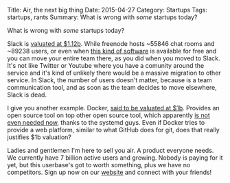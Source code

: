Title: Air, the next big thing
Date: 2015-04-27
Category: Startups
Tags: startups, rants
Summary: What is wrong with *some* startups today?

What is wrong with *some* startups today?

Slack is [valuated at $1.12b][4].
While freenode hosts ~55846 chat rooms and ~89238 users, or even when
[this kind of software][1] is available for free and you can move your 
entire team there, as you did when you moved to Slack.
It's not like Twitter or Youtube where you have a comunity around the
service and it's kind of unlikely there would be a massive migration to
other service.
In Slack, the number of users doesn't matter, because is a team
communication tool, and as soon as the team decides to move elsewhere,
Slack is dead.

I give you another example. Docker, [said to be valuated at $1b][5]. 
Provides an open source tool on top other open source tool, which 
apparently [is not even needed now][2], thanks to the systemd guys.
Even if Docker tries to provide a web platform, similar to what GitHub 
does for git, does that really justifies $1b valuation?

Ladies and gentlemen I'm here to sell you air.
A product everyone needs. We currently have 7 billion active users and
growing. Nobody is paying for it yet, but this userbase's got to worth
something, plus we have no competitors.
Sign up now on our [website][3] and connect with your friends!

[1]: http://getkaiwa.com/
[2]: http://chimeracoder.github.io/docker-without-docker/#1
[3]: http://everyfuckingwebsite.com/
[4]: http://blogs.wsj.com/digits/2014/10/31/one-year-old-business-software-maker-slack-valued-at-1-12-billion/
[5]: http://www.bloomberg.com/news/articles/2015-04-14/docker-said-to-join-1-billion-valuation-club-with-new-funding
